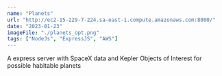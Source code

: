 ```yaml
---
name: "Planets"
url: "http://ec2-15-229-7-224.sa-east-1.compute.amazonaws.com:8000/"
date: "2023-01-23"
imageFile: "./planets_opt.png"
tags: ["NodeJs", "ExpressJS", "AWS"]
---
```


A express server with SpaceX data and Kepler Objects of Interest for possible habitable planets
